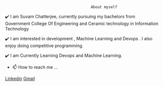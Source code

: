                                     
                                           About myself

✔️ I am Suvam Chatterjee, currently pursuing my bachelors from Government College Of Engineering and Ceramic technology in Information Technology

✔️ I am interested in development , Machine Learning and Devops . I also enjoy doing competitive programming.

 ✔️ I am Currently Learning Devops and Machine Learning.                                                                       
                                    
- 📫 How to reach me ...

[Linkedin](https://www.linkedin.com/in/suvam-chatterjee-58917721b/)
[Gmail](suvamc180@gmail.com)
<!---
suvam2021/suvam2021 is a ✨ special ✨ repository because its `README.md` (this file) appears on your GitHub profile.
You can click the Preview link to take a look at your changes.
--->
